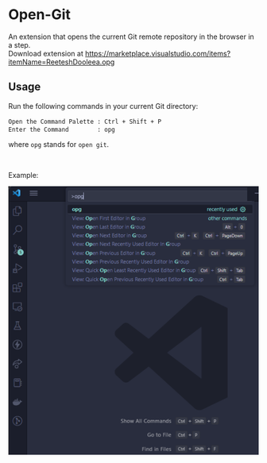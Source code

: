 # Open-Git

An extension that opens the current Git remote repository in the browser in a step.  
Download extension at https://marketplace.visualstudio.com/items?itemName=ReeteshDooleea.opg

## Usage

Run the following commands in your current Git directory:

```
Open the Command Palette : Ctrl + Shift + P
Enter the Command        : opg
```

where `opg` stands for `open git`.

<br />

Example:

![Command Palette steps](./assets/command_step.png)
